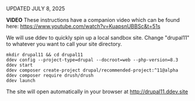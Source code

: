 UPDATED JULY 8, 2025


**VIDEO**
These instructions have a companion video which can be found here:
https://www.youtube.com/watch?v=KuapsnUBBSc&t=51s

We will use ddev to quickly spin up a local sandbox site. Change "drupal11" to whatever you want to call your site directory.

```
mkdir drupal11 && cd drupal11
ddev config --project-type=drupal --docroot=web --php-version=8.3
ddev start
ddev composer create-project drupal/recommended-project:^11@alpha
ddev composer require drush/drush
ddev launch
```

The site will open automatically in your browser at http://drupal11.ddev.site
